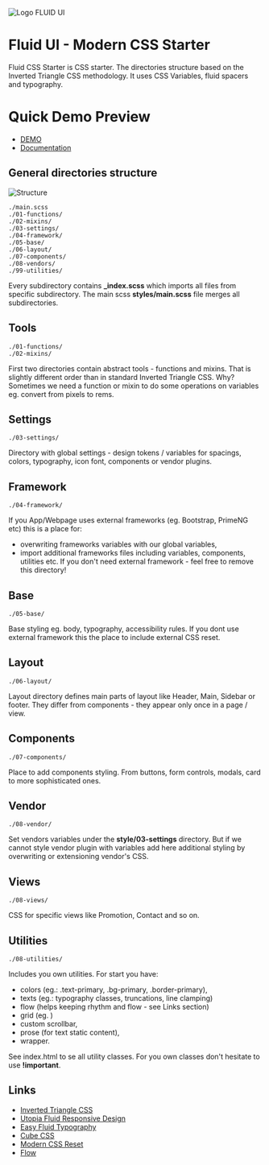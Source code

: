 ![Logo FLUID UI](http://fluid-ui.michalszymczak.com/logo-fluid-ui.svg=250x)

# Fluid UI - Modern CSS Starter

Fluid CSS Starter is CSS starter. The directories structure based on the Inverted Triangle CSS methodology. It uses CSS Variables, fluid spacers and typography.

# Quick Demo Preview

- [DEMO](http://fluid-ui.michalszymczak.com/)
- [Documentation](http://fluid-ui.michalszymczak.com/docs/)

## General directories structure

![Structure](http://fluid-ui.michalszymczak.com/fluid-ui-specificity.png)

```
./main.scss
./01-functions/
./02-mixins/
./03-settings/
./04-framework/
./05-base/
./06-layout/
./07-components/
./08-vendors/
./99-utilities/
```

Every subdirectory contains **\_index.scss** which imports all files from specific subdirectory.
The main scss **styles/main.scss** file merges all subdirectories.

## Tools

`./01-functions/`\
`./02-mixins/`

First two directories contain abstract tools - functions and mixins.
That is slightly different order than in standard Inverted Triangle CSS. Why? Sometimes we need a function or mixin to do some operations on variables eg. convert from pixels to rems.

## Settings

`./03-settings/`

Directory with global settings - design tokens / variables for spacings, colors, typography, icon font, components or vendor plugins.

## Framework

`./04-framework/`

If you App/Webpage uses external frameworks (eg. Bootstrap, PrimeNG etc) this is a place for:

- overwriting frameworks variables with our global variables,
- import additional frameworks files including variables, components, utilities etc.
  If you don't need external framework - feel free to remove this directory!

## Base

`./05-base/`

Base styling eg. body, typography, accessibility rules. If you dont use external framework this the place to include external CSS reset.

## Layout

`./06-layout/`

Layout directory defines main parts of layout like Header, Main, Sidebar or footer. They differ from components - they appear only once in a page / view.

## Components

`./07-components/`

Place to add components styling. From buttons, form controls, modals, card to more sophisticated ones.

## Vendor

`./08-vendor/`

Set vendors variables under the **style/03-settings** directory. But if we cannot style vendor plugin with variables add here additional styling by overwriting or extensioning vendor's CSS.

## Views

`./08-views/`

CSS for specific views like Promotion, Contact and so on.

## Utilities

`./08-utilities/`

Includes you own utilities. For start you have:

- colors (eg.: .text-primary, .bg-primary, .border-primary),
- texts (eg.: typography classes, truncations, line clamping)
- flow (helps keeping rhythm and flow - see Links section)
- grid (eg. )
- custom scrollbar,
- prose (for text static content),
- wrapper.

See index.html to se all utility classes. For you own classes don't hesitate to use **!important**.

## Links

- [Inverted Triangle CSS](https://www.xfive.co/blog/itcss-scalable-maintainable-css-architecture/)
- [Utopia Fluid Responsive Design](https://utopia.fyi/)
- [Easy Fluid Typography](https://www.smashingmagazine.com/2022/10/fluid-typography-clamp-sass-functions/)
- [Cube CSS](https://cube.fyi)
- [Modern CSS Reset](https://github.com/hankchizljaw/modern-css-reset)
- [Flow](https://alistapart.com/article/axiomatic-css-and-lobotomized-owls/)
